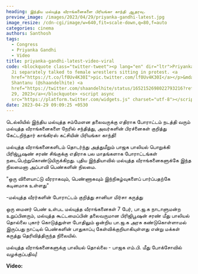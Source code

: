 ```yaml
---
heading: இந்திய மல்யுத்த வீராங்கனைகளை பிரியங்கா காந்தி ஆதரவு.
preview_image: /images/2023/04/29/priyanka-gandhi-latest.jpg
image_resize: /cdn-cgi/image/w=640,fit=scale-down,q=80,f=auto
categories: cinema
authors: Santhosh
tags:
  - Congress
  - Priyanka Gandhi
  - Video
title: priyanka-gandhi-latest-video-viral
code: <blockquote class="twitter-tweet"><p lang="en" dir="ltr">Priyanka Gandhi
  Ji separately talked to female wrestlers sitting in protest. <a
  href="https://t.co/lf0Uv4K30I">pic.twitter.com/lf0Uv4K30I</a></p>&mdash;
  Shantanu (@shaandelhite) <a
  href="https://twitter.com/shaandelhite/status/1652152698022793216?ref_src=twsrc%5Etfw">April
  29, 2023</a></blockquote> <script async
  src="https://platform.twitter.com/widgets.js" charset="utf-8"></script>
date: 2023-04-29 09:09:25 +0530
---
```



டெல்லியில் இந்திய மல்யுத்த சம்மேளன தலைவருக்கு எதிராக போராட்டம் நடத்தி வரும் மல்யுத்த வீராங்கனைகளை நேரில் சந்தித்து, அவர்களின் பிரச்னைகள் குறித்து கேட்டறிந்தார் காங்கிரஸ் கட்சியின் பிரியங்கா காந்தி!

மல்யுத்த வீராங்கனைகளிடம் தொடர்ந்து அத்துமீறும் பாஜக பாலியல் பொறுக்கி பிரிஜ்பூஷண் சரண் சிங்குக்கு எதிராக பல மாதங்களாக போராட்டங்கள் நடைபெற்றுகொண்டுயிருக்கிறது. புதிய இந்தியாவில் மல்யுத்த வீராங்கனைகளுக்கே இந்த நிலமைனா அப்பாவி பெண்களின் நிலமை. 

"ஒரு விளையாட்டு வீரராகவும், பெண்ணாகவும் இந்நிகழ்வுகளைப் பார்ப்பதற்கே கடினமாக உள்ளது"

\-மல்யுத்த வீரர்களின் போராட்டம் குறித்து சானியா மிர்சா கருத்து

ஒரு மைனர் பெண் உள்பட மல்யுத்த வீராங்கனைகள் 7 பேர், பா.ஜ.க நாடாளுமன்ற உறுப்பினரும், மல்யுத்த கூட்டமைப்பின் தலைவருமான பிரிஜிபூஷன் சரண் மீது பாலியல் தொல்லை புகார் கொடுத்துள்ள போதிலும் ஒன்றிய பா.ஜ.க அரசு கண்டுகொள்ளாமல் இருப்பது நாட்டில் பெண்களின் பாதுகாப்பு கேள்விக்குறியாகியுள்ளது என்று மக்கள் கருத்து தெரிவித்திருந்த நிலையில். 

மல்யுத்த வீராங்கனைகளுக்கு பாலியல் தொல்லை - பாஜக எம்.பி. மீது போக்சோவில் வழக்குப்பதிவு!

**V﻿ideo:**
